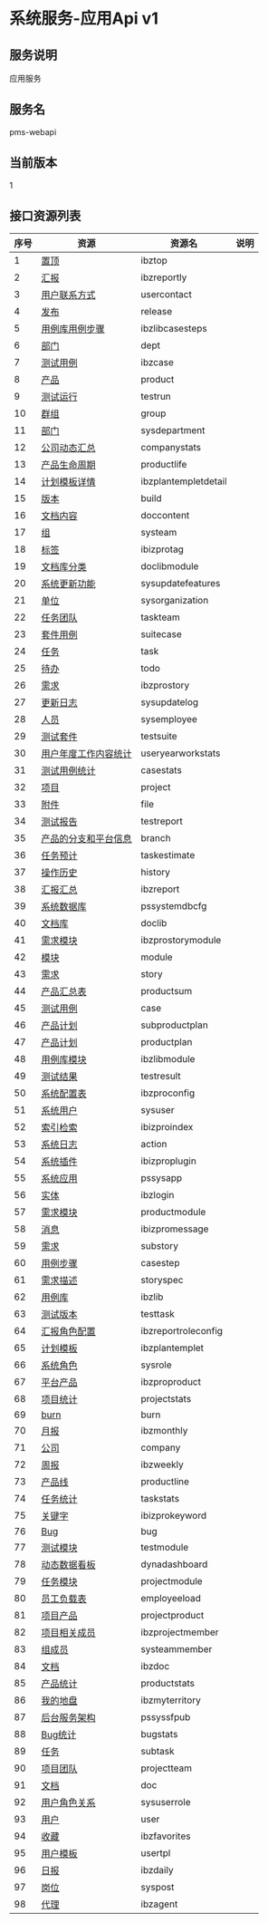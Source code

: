 
# 系统服务-应用Api v1
## 服务说明
应用服务

## 服务名
pms-webapi

## 当前版本
1

## 接口资源列表
| 序号 | 资源 | 资源名 | 说明 |
| ---- | ---- | ---- | ---- |
| 1 | [置顶](1/IbzTop) | ibztop |  |
| 2 | [汇报](1/IbzReportly) | ibzreportly |  |
| 3 | [用户联系方式](1/UserContact) | usercontact |  |
| 4 | [发布](1/Release) | release |  |
| 5 | [用例库用例步骤](1/IbzLibCaseSteps) | ibzlibcasesteps |  |
| 6 | [部门](1/Dept) | dept |  |
| 7 | [测试用例](1/IbzCase) | ibzcase |  |
| 8 | [产品](1/Product) | product |  |
| 9 | [测试运行](1/TestRun) | testrun |  |
| 10 | [群组](1/Group) | group |  |
| 11 | [部门](1/SysDepartment) | sysdepartment |  |
| 12 | [公司动态汇总](1/CompanyStats) | companystats |  |
| 13 | [产品生命周期](1/ProductLife) | productlife |  |
| 14 | [计划模板详情](1/IbzPlanTempletDetail) | ibzplantempletdetail |  |
| 15 | [版本](1/Build) | build |  |
| 16 | [文档内容](1/DocContent) | doccontent |  |
| 17 | [组](1/SysTeam) | systeam |  |
| 18 | [标签](1/IBIZProTag) | ibizprotag |  |
| 19 | [文档库分类](1/DocLibModule) | doclibmodule |  |
| 20 | [系统更新功能](1/SysUpdateFeatures) | sysupdatefeatures |  |
| 21 | [单位](1/SysOrganization) | sysorganization |  |
| 22 | [任务团队](1/TaskTeam) | taskteam |  |
| 23 | [套件用例](1/SuiteCase) | suitecase |  |
| 24 | [任务](1/Task) | task |  |
| 25 | [待办](1/Todo) | todo |  |
| 26 | [需求](1/IBZProStory) | ibzprostory |  |
| 27 | [更新日志](1/SysUpdateLog) | sysupdatelog |  |
| 28 | [人员](1/SysEmployee) | sysemployee |  |
| 29 | [测试套件](1/TestSuite) | testsuite |  |
| 30 | [用户年度工作内容统计](1/UserYearWorkStats) | useryearworkstats |  |
| 31 | [测试用例统计](1/CaseStats) | casestats |  |
| 32 | [项目](1/Project) | project |  |
| 33 | [附件](1/File) | file |  |
| 34 | [测试报告](1/TestReport) | testreport |  |
| 35 | [产品的分支和平台信息](1/Branch) | branch |  |
| 36 | [任务预计](1/TaskEstimate) | taskestimate |  |
| 37 | [操作历史](1/History) | history |  |
| 38 | [汇报汇总](1/IbzReport) | ibzreport |  |
| 39 | [系统数据库](1/PSSystemDBCfg) | pssystemdbcfg |  |
| 40 | [文档库](1/DocLib) | doclib |  |
| 41 | [需求模块](1/IBZProStoryModule) | ibzprostorymodule |  |
| 42 | [模块](1/Module) | module |  |
| 43 | [需求](1/Story) | story |  |
| 44 | [产品汇总表](1/ProductSum) | productsum |  |
| 45 | [测试用例](1/Case) | case |  |
| 46 | [产品计划](1/SubProductPlan) | subproductplan |  |
| 47 | [产品计划](1/ProductPlan) | productplan |  |
| 48 | [用例库模块](1/IbzLibModule) | ibzlibmodule |  |
| 49 | [测试结果](1/TestResult) | testresult |  |
| 50 | [系统配置表](1/IbzproConfig) | ibzproconfig |  |
| 51 | [系统用户](1/SysUser) | sysuser |  |
| 52 | [索引检索](1/IbizproIndex) | ibizproindex |  |
| 53 | [系统日志](1/Action) | action |  |
| 54 | [系统插件](1/IBIZProPlugin) | ibizproplugin |  |
| 55 | [系统应用](1/PSSysApp) | pssysapp |  |
| 56 | [实体](1/IbzLogin) | ibzlogin |  |
| 57 | [需求模块](1/ProductModule) | productmodule |  |
| 58 | [消息](1/IBIZProMessage) | ibizpromessage |  |
| 59 | [需求](1/SubStory) | substory |  |
| 60 | [用例步骤](1/CaseStep) | casestep |  |
| 61 | [需求描述](1/StorySpec) | storyspec |  |
| 62 | [用例库](1/IbzLib) | ibzlib |  |
| 63 | [测试版本](1/TestTask) | testtask |  |
| 64 | [汇报角色配置](1/IbzReportRoleConfig) | ibzreportroleconfig |  |
| 65 | [计划模板](1/IbzPlanTemplet) | ibzplantemplet |  |
| 66 | [系统角色](1/SysRole) | sysrole |  |
| 67 | [平台产品](1/IBZProProduct) | ibzproproduct |  |
| 68 | [项目统计](1/ProjectStats) | projectstats |  |
| 69 | [burn](1/Burn) | burn |  |
| 70 | [月报](1/IbzMonthly) | ibzmonthly |  |
| 71 | [公司](1/Company) | company |  |
| 72 | [周报](1/IbzWeekly) | ibzweekly |  |
| 73 | [产品线](1/ProductLine) | productline |  |
| 74 | [任务统计](1/TaskStats) | taskstats |  |
| 75 | [关键字](1/IBIZProKeyword) | ibizprokeyword |  |
| 76 | [Bug](1/Bug) | bug |  |
| 77 | [测试模块](1/TestModule) | testmodule |  |
| 78 | [动态数据看板](1/DynaDashboard) | dynadashboard |  |
| 79 | [任务模块](1/ProjectModule) | projectmodule |  |
| 80 | [员工负载表](1/EmpLoyeeload) | employeeload |  |
| 81 | [项目产品](1/ProjectProduct) | projectproduct |  |
| 82 | [项目相关成员](1/IbzProjectMember) | ibzprojectmember |  |
| 83 | [组成员](1/SysTeamMember) | systeammember |  |
| 84 | [文档](1/IBzDoc) | ibzdoc |  |
| 85 | [产品统计](1/ProductStats) | productstats |  |
| 86 | [我的地盘](1/IbzMyTerritory) | ibzmyterritory |  |
| 87 | [后台服务架构](1/PSSysSFPub) | pssyssfpub |  |
| 88 | [Bug统计](1/BugStats) | bugstats |  |
| 89 | [任务](1/SubTask) | subtask |  |
| 90 | [项目团队](1/ProjectTeam) | projectteam |  |
| 91 | [文档](1/Doc) | doc |  |
| 92 | [用户角色关系](1/SysUserRole) | sysuserrole |  |
| 93 | [用户](1/User) | user |  |
| 94 | [收藏](1/IbzFavorites) | ibzfavorites |  |
| 95 | [用户模板](1/UserTpl) | usertpl |  |
| 96 | [日报](1/IbzDaily) | ibzdaily |  |
| 97 | [岗位](1/SysPost) | syspost |  |
| 98 | [代理](1/IbzAgent) | ibzagent |  |

